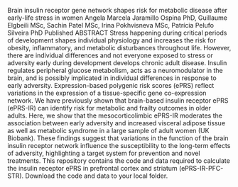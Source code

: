 Brain insulin receptor gene network shapes risk for metabolic disease after early-life stress in women
Angela Marcela Jaramillo Ospina PhD, Guillaume Elgbeili MSc, Sachin Patel MSc, Irina Pokhvisneva MSc, Patrícia Pelufo Silveira PhD
Published
ABSTRACT Stress happening during critical periods of development shapes individual physiology and increases the risk for obesity, inflammatory, and metabolic disturbances throughout life. However, there are individual differences and not everyone exposed to stress or adversity early during development develops chronic adult disease. Insulin regulates peripheral glucose metabolism, acts as a neuromodulator in the brain, and is possibly implicated in individual differences in response to early adversity. Expression-based polygenic risk scores (ePRS) reflect variations in the expression of a tissue-specific gene co-expression network. We have previously shown that brain-based insulin receptor ePRS (ePRS-IR) can identify risk for metabolic and frailty outcomes in older adults. Here, we show that the mesocorticolimbic ePRS-IR moderates the association between early adversity and increased visceral adipose tissue as well as metabolic syndrome in a large sample of adult women (UK Biobank). These findings suggest that variations in the function of the brain insulin receptor network influence the susceptibility to the long-term effects of adversity, highlighting a target system for prevention and novel treatments.
This repository contains the code and data required to calculate the insulin receptor ePRS in prefrontal cortex and striatum (ePRS-IR-PFC-STR). Download the code and data to your local folder.
